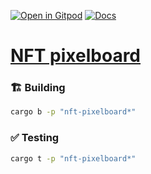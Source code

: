 [![Open in Gitpod](https://img.shields.io/badge/Open_in-Gitpod-white?logo=gitpod)](https://gitpod.io/#FOLDER=nft-pixelboard/https://github.com/gear-foundation/dapps)
[![Docs](https://img.shields.io/github/actions/workflow/status/gear-foundation/dapps/contracts.yml?logo=rust&label=docs)](https://dapps.gear.rs/nft_pixelboard_io)

# [NFT pixelboard](https://wiki.gear-tech.io/docs/examples/NFTs/nft-pixelboard)

### 🏗️ Building

```sh
cargo b -p "nft-pixelboard*"
```

### ✅ Testing

```sh
cargo t -p "nft-pixelboard*"
```
